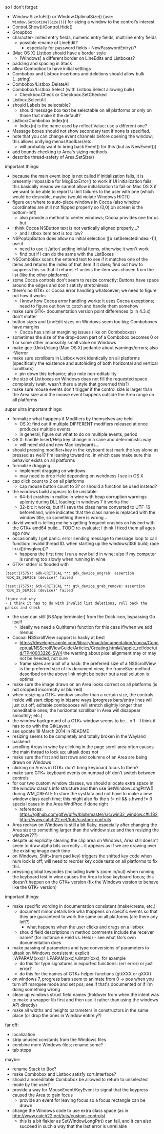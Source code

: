 so I don't forget:
- Window.SizeToFit() or WIndow.OptimalSize() (use: `Window.SetOptimalSize())`) for sizing a window to the control's interest
- Control.Show()/Control.Hide()
- Groupbox
- character-limited entry fields, numeric entry fields, multiline entry fields
	- possible rename of LineEdit?
		- especially for password fields - NewPasswordEntry()?
- [Mac OS X] Listbox should have a border style
	- [Windows] a different border on LineEdits and Listboxes?
- padding and spacing in Stack
- allow Combobox to have initial settings
- Combobox and Listbox insertions and deletions should allow bulk (...string)
- Combobox/Listbox.DeleteAll
- Combobox/Listbox.Select (with Listbox.Select allowing bulk)
	- Checkbox.Check or Checkbox.SetChecked
- Listbox.SelectAll
- should Labels be selectable?
	- should message box text be selectable on all platforms or only on those that make it the default?
- Listbox/Combobox.Index(n)
	- Index(n) is the name used by reflect.Value; use a different one?
- Message boxes should not show secondary text if none is specified.
- note that you can change event channels before opening the window; this allows unifying menus/toolbars/etc.
	- will probably want to bring back Event() for this (but as NewEvent())
- add bounds checking to Area's sizing methods
- describe thread-safety of Area.SetSize()

important things:
- because the main event loop is not called if initialization fails, it is presently impossible for MsgBoxError() to work if UI initialization fails; this basically means we cannot allow initializiation to fail on Mac OS X if we want to be able to report UI init failures to the user with one (which would be desirable, maybe (would violate Windows HIG?))
- figure out where to auto-place windows in Cocoa (also window coordinates are still not flipped properly so (0,0) on screen is the bottom-left)
	- also provide a method to center windows; Cocoa provides one for us but
- I think Cocoa NSButton text is not vertically aligned properly...?
	- and listbox item text is too low?
- NSPopUpButton does allow no initial selection ([b setSelectedIndex:-1]); use it
	- need to use it /after/ adding initial items, otherwise it won't work
	- find out if I can do the same with the ListBoxes
- NSComboBox scans the entered text to see if it matches one of the items and returns the index of that item if it does; find out how to suppress this so that it returns -1 unless the item was chosen from the list (like the other platforms)
- some Cocoa controls don't seem to resize correctly: Buttons have space around the edges and don't satisfy stretchiness
- there's no GTK+ or Cocoa error handling whatsoever; we need to figure out how it works
	- I know how Cocoa error handling works: it uses Cocoa exceptions; need to figure out how to catch and handle them somehow
- make sure GTK+ documentation version point differences (x in 4.3.x) don't matter
- button sizes and LineEdit sizes on Windows seem too big; Comboboxes have margins
	- Cocoa has similar margining issues (like on Comboboxes)
- sometimes the size of the drop-down part of a Combobox becomes 0 or 1 or some other impossibly small value on Windows
- make gcc (Unix)/clang (Mac OS X) pedantic about warnings/errors; also -Werror
- make sure scrollbars in Listbox work identically on all platforms (specifically the existence and autohiding of both horizontal and vertical scrollbars)
	- pin down this behavior; also note non-editability
- the size of Listboxes on Windows does not fill the requested space completely (wait, wasn't there a style that governed this?)
- make sure mouse events don't trigger if the control size is larger than the Area size and the mouse event happens outside the Area range on all platforms

super ultra important things:
- formalize what happens if Modifiers by themselves are held
	- OS X: find out if multiple DIFFERENT modifiers released at once produces multiple events
	- in general, figure out what to do on multiple events, period
- OS X: handle Insert/Help key change in a sane and deterministic way
	- will need old and new Mac keyboards...
- should pressing modifier+key in the keyboard test mark the key alone as pressed as well? I'm leaning toward no, in which case make sure this behavior exists on all platforms
- formalize dragging
	- implement dragging on windows
	- may need to drop Held depending on weirdness I see in OS X
- cap click count to 2 on all platforms
	- cap mouse button count to 3? or should a function be used instead?
- the windows build appears to be unstable:
	- 64-bit crashes in malloc in wine with heap corruption warnings aplenty during DLL loading; in windows 7 it works fine
	- 32-bit: it works, but if I save the class name converted to UTF-16 beforehand, wine indicates that the class name is replaced with the window title, so something there is wrong...
- david wendt is telling me he's getting frequent crashes on his end with the GTK+ amd64 build...
	TODO re-evaluate; I think I fixed them all ages ago now
- occasionally I get
		panic: error sending message to message loop to call function: Invalid thread ID.
	when starting up the windows/386 build; race in ui()/msgloop()?
	- happens the first time I run a new build in wine; also if my computer is running too slowly when running in wine
- GTK+: stderr is flooded with
```
(test:17575): Gdk-CRITICAL **: gdk_device_ungrab: assertion 'GDK_IS_DEVICE (device)' failed

(test:17575): Gtk-CRITICAL **: gtk_device_grab_remove: assertion 'GDK_IS_DEVICE (device)' failed
```
	figure out why
	- I think it has to do with invalid list deletions; roll back the panics and check
- the user can still [NSApp terminate:] from the Dock icon, bypassing Go itself
	- ideally we need a QuitItem() function for this case if/when we add menus
- Cocoa: NSScrollView support is hacky at best
	- https://developer.apple.com/library/mac/documentation/cocoa/Conceptual/NSScrollViewGuide/Articles/Creating.html#//apple_ref/doc/uid/TP40003226-SW4 the warning about pixel alignment may or may not be heeded, not sure
	- frame sizes are a bit of a hack: the preferred size of a NSScrollView is the preferred size of its document view; the frameSize method described on the above link might be better but a real solution is optimal
- make sure the image drawn on an Area looks correct on all platforms (is not cropped incorrectly or blurred)
- when resizing a GTK+ window smaller than a certain size, the controls inside will start clipping in bizarre ways (progress bars/entry lines will just cut off; editable comboboxes will stretch slightly longer than noneditable ones; the horizontal scrollbar in Area will disappear smoothly; etc.)
- the window background of a GTK+ window seems to be... off - I think it has to do with the GtkLayout
- see update 18 March 2014 in README
- resizing seems to be completely and totally broken in the Wayland backend
- scrolling Areas in wine by clicking in the page scroll area often causes the main thread to lock up; uitask does not
- make sure the first and last rows and columns of an Area are being drawn on Windows
- clicking on Areas in GTK+ don't bring keyboard focus to them?
- make sure GTK+ keyboard events on numpad off don't switch between controls
- for our two custom window classes, we should allocate extra space in the window class's info structure and then use SetWindowLongPtrW() during WM_CREATE to store the sysData and not have to make a new window class each time; this might also fix the s != nil && s.hwnd != 0 special cases in the Area WndProc if done right
	- references: https://github.com/glfw/glfw/blob/master/src/win32_window.c#L182, http://www.catch22.net/tuts/custom-controls
- Area redraw on Windows is still a bit flaky, especially after changing the Area size to something larger than the window size and then resizing the window(???)
- despite us explicitly clearing the clip area on Windows, Area still doesn't seem to draw alpha bits correctly... it appears as if we are drawing over the existing image each time
- on Windows, Shift+(num pad key) triggers the shifted key code when num lock is off; will need to reorder key code tests on all platforms to fix this
- pressing global keycodes (including kwin's zoom in/out) when running the keyboard test in wine causes the Area to lose keyboard focus; this doesn't happen on the GTK+ version (fix the Windows version to behave like the GTK+ version)

important things:
- make specific wording in documentation consistent (make/create, etc.)
	- document minor details like wha thappens on specific events so that they are guaranteed to work the same on all platforms (are there any left?)
		- what happens when the user clicks and drags on a listbox
	- should field descriptions in method comments include the receiver name? (for instance e.Held vs. Held) - see what Go's own documentation does
- make passing of parameters and type conversions of parameters to uitask on Windows consistent: explicit _WPARAM(xxx)/_LPARAM(xxx)/uintptr(xxx), for example
	- do this for type signatures in exported functions: (err error) or just error?
	- do this for the names of GTK+ helper functions (gtkXXX or gXXX)
- on windows 7, progress bars seem to animate from 0 -> pos when you turn off marquee mode and set pos; see if that's documented or if I'm doing something wrong
- clean up windows struct field names (holdover from when the intent was to make a wrapper lib first and then use it rather than using the windows API directly)
- make all widths and heights parameters in constructors in the same place (or drop the ones in Window entirely?)

far off:
- localization
- strip unused constants from the Windows files
- combine more Windows files; rename some?
- tab stops

maybe:
- rename Stack to Box?
- make Combobox and Listbox satisfy sort.Interface?
- should a noneditable Combobox be allowed to return to unselected mode by the user?
- provide a way for MouseEvent/KeyEvent to signal that the keypress caused the Area to gain focus
	- provide an event for leaving focus so a focus rectangle can be drawn
- change the Windows code to use extra class space (as in http://www.catch22.net/tuts/custom-controls)
	- this is a bit flakier as SetWindowLongPtr() can fail, and it can also succeed in such a way that the last error is unreliable
